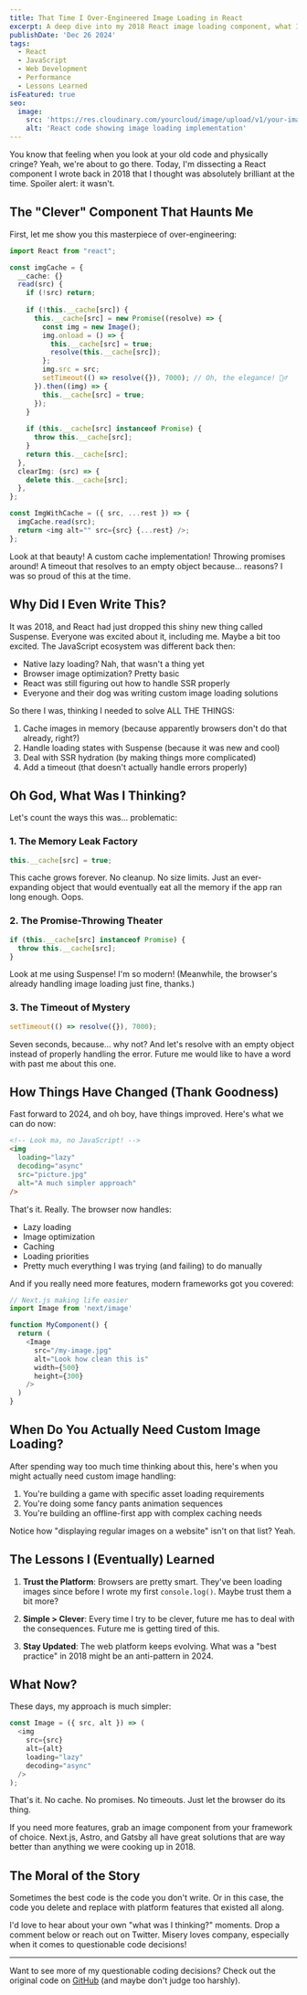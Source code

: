 ```yaml
---
title: That Time I Over-Engineered Image Loading in React
excerpt: A deep dive into my 2018 React image loading component, what I got wrong, and how web standards have evolved to make it all unnecessary.
publishDate: 'Dec 26 2024'
tags:
  - React
  - JavaScript
  - Web Development
  - Performance
  - Lessons Learned
isFeatured: true
seo:
  image:
    src: 'https://res.cloudinary.com/yourcloud/image/upload/v1/your-image-path'
    alt: 'React code showing image loading implementation'
---
```


You know that feeling when you look at your old code and physically cringe? Yeah, we're about to go there. Today, I'm dissecting a React component I wrote back in 2018 that I thought was absolutely brilliant at the time. Spoiler alert: it wasn't.

## The "Clever" Component That Haunts Me

First, let me show you this masterpiece of over-engineering:

```typescript
import React from "react";

const imgCache = {
  __cache: {}
  read(src) {
    if (!src) return;
    
    if (!this.__cache[src]) {
      this.__cache[src] = new Promise((resolve) => {
        const img = new Image();
        img.onload = () => {
          this.__cache[src] = true;
          resolve(this.__cache[src]);
        };
        img.src = src;
        setTimeout(() => resolve({}), 7000); // Oh, the elegance! 🤦‍♂️
      }).then((img) => {
        this.__cache[src] = true;
      });
    }
    
    if (this.__cache[src] instanceof Promise) {
      throw this.__cache[src];
    }
    return this.__cache[src];
  },
  clearImg: (src) => {
    delete this.__cache[src];
  },
};

const ImgWithCache = ({ src, ...rest }) => {
  imgCache.read(src);
  return <img alt="" src={src} {...rest} />;
};
```

Look at that beauty! A custom cache implementation! Throwing promises around! A timeout that resolves to an empty object because... reasons? I was so proud of this at the time.

## Why Did I Even Write This?

It was 2018, and React had just dropped this shiny new thing called Suspense. Everyone was excited about it, including me. Maybe a bit too excited. The JavaScript ecosystem was different back then:

- Native lazy loading? Nah, that wasn't a thing yet
- Browser image optimization? Pretty basic
- React was still figuring out how to handle SSR properly
- Everyone and their dog was writing custom image loading solutions

So there I was, thinking I needed to solve ALL THE THINGS:
1. Cache images in memory (because apparently browsers don't do that already, right?)
2. Handle loading states with Suspense (because it was new and cool)
3. Deal with SSR hydration (by making things more complicated)
4. Add a timeout (that doesn't actually handle errors properly)

## Oh God, What Was I Thinking?

Let's count the ways this was... problematic:

### 1. The Memory Leak Factory
```javascript
this.__cache[src] = true;
```
This cache grows forever. No cleanup. No size limits. Just an ever-expanding object that would eventually eat all the memory if the app ran long enough. Oops.

### 2. The Promise-Throwing Theater
```javascript
if (this.__cache[src] instanceof Promise) {
  throw this.__cache[src];
}
```
Look at me using Suspense! I'm so modern! (Meanwhile, the browser's already handling image loading just fine, thanks.)

### 3. The Timeout of Mystery
```javascript
setTimeout(() => resolve({}), 7000);
```
Seven seconds, because... why not? And let's resolve with an empty object instead of properly handling the error. Future me would like to have a word with past me about this one.

## How Things Have Changed (Thank Goodness)

Fast forward to 2024, and oh boy, have things improved. Here's what we can do now:

```html
<!-- Look ma, no JavaScript! -->
<img 
  loading="lazy"
  decoding="async"
  src="picture.jpg" 
  alt="A much simpler approach"
/>
```

That's it. Really. The browser now handles:
- Lazy loading
- Image optimization
- Caching
- Loading priorities
- Pretty much everything I was trying (and failing) to do manually

And if you really need more features, modern frameworks got you covered:

```javascript
// Next.js making life easier
import Image from 'next/image'

function MyComponent() {
  return (
    <Image
      src="/my-image.jpg"
      alt="Look how clean this is"
      width={500}
      height={300}
    />
  )
}
```

## When Do You Actually Need Custom Image Loading?

After spending way too much time thinking about this, here's when you might actually need custom image handling:

1. You're building a game with specific asset loading requirements
2. You're doing some fancy pants animation sequences
3. You're building an offline-first app with complex caching needs

Notice how "displaying regular images on a website" isn't on that list? Yeah.

## The Lessons I (Eventually) Learned

1. **Trust the Platform**: Browsers are pretty smart. They've been loading images since before I wrote my first `console.log()`. Maybe trust them a bit more?

2. **Simple > Clever**: Every time I try to be clever, future me has to deal with the consequences. Future me is getting tired of this.

3. **Stay Updated**: The web platform keeps evolving. What was a "best practice" in 2018 might be an anti-pattern in 2024.

## What Now?

These days, my approach is much simpler:

```javascript
const Image = ({ src, alt }) => (
  <img
    src={src}
    alt={alt}
    loading="lazy"
    decoding="async"
  />
);
```

That's it. No cache. No promises. No timeouts. Just let the browser do its thing.

If you need more features, grab an image component from your framework of choice. Next.js, Astro, and Gatsby all have great solutions that are way better than anything we were cooking up in 2018.

## The Moral of the Story

Sometimes the best code is the code you don't write. Or in this case, the code you delete and replace with platform features that existed all along.

I'd love to hear about your own "what was I thinking?" moments. Drop a comment below or reach out on Twitter. Misery loves company, especially when it comes to questionable code decisions!

---

Want to see more of my questionable coding decisions? Check out the original code on [GitHub](https://github.com) (and maybe don't judge too harshly).